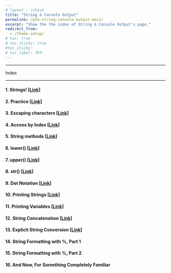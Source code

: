 ```yaml
---
# layout : rchive
title: "String & Console Output"
permalink: /p2k-string-console-output-main/
excerpt: "Show the the index of String & Console Output's page."
redirect_from:
  - /theme-setup/
# toc: true
# toc_sticky: true
#toc_sticky:
# toc_label: 목차
---
```


  
   
<hr style="border: solid 1px #dddddd ;">    
Index    
<hr style="border: solid 1px #dddddd ;">    

####  1. Strings! [[Link]({{site.baseurl}}/p2k-string-console-output-01/)]      
####  2. Practice [[Link]({{site.baseurl}}/p2k-string-console-output-02/)]      
####  3. Escaping characters [[Link]({{site.baseurl}}/p2k-string-console-output-03/)]      
####  4. Access by Index  [[Link]({{site.baseurl}}/p2k-string-console-output-04/)]      
####  5. String methods [[Link]({{site.baseurl}}/p2k-string-console-output-05/)]      
####  6. lower() [[Link]({{site.baseurl}}/p2k-string-console-output-06/)]      
####  7. upper() [[Link]({{site.baseurl}}/p2k-string-console-output-07/)]      
####  8. str()  [[Link]({{site.baseurl}}/p2k-string-console-output-08/)]      
####  9. Dot Notation  [[Link]({{site.baseurl}}/p2k-string-console-output-09/)]      
####  10. Printing Strings   [[Link]({{site.baseurl}}/p2k-string-console-output-10/)]      
####  11. Printing Variables    [[Link]({{site.baseurl}}/p2k-string-console-output-11/)]      
####  12. String Concatenation  [[Link]({{site.baseurl}}/p2k-string-console-output-12/)]      
####  13. Explicit String Conversion  [[Link]({{site.baseurl}}/p2k-string-console-output-13/)]      
####  14. String Formatting with %, Part 1
####  15. String Formatting with %, Part 2
####  16. And Now, For Something Completely Familiar
 